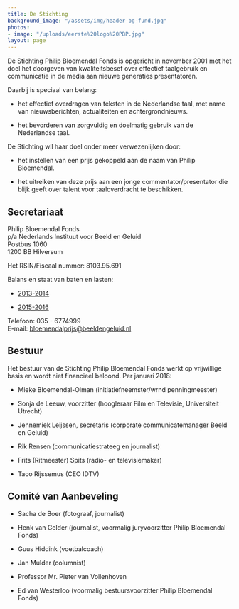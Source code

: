 ```yaml
---
title: De Stichting
background_image: "/assets/img/header-bg-fund.jpg"
photos:
- image: "/uploads/eerste%20logo%20PBP.jpg"
layout: page
---
```


De Stichting Philip Bloemendal Fonds is opgericht in november 2001 met het doel het doorgeven van kwaliteitsbesef over effectief taalgebruik en communicatie in de media aan nieuwe generaties presentatoren.

Daarbij is speciaal van belang:

* het effectief overdragen van teksten in de Nederlandse taal, met name van nieuwsberichten, actualiteiten en achtergrondnieuws.

* het bevorderen van zorgvuldig en doelmatig gebruik van de Nederlandse taal.

De Stichting wil haar doel onder meer verwezenlijken door:

* het instellen van een prijs gekoppeld aan de naam van Philip Bloemendal.

* het uitreiken van deze prijs aan een jonge commentator/presentator die blijk geeft over talent voor taaloverdracht te beschikken.

## Secretariaat

Philip Bloemendal Fonds\
p/a Nederlands Instituut voor Beeld en Geluid\
Postbus 1060\
1200 BB Hilversum

Het RSIN/Fiscaal nummer: 8103.95.691

Balans en staat van baten en lasten:

* [2013-2014](/uploads/Financieeljaarverslag2013-2014PBP.pdf)

* [2015-2016](/uploads/Financieeljaarverslag2015-2016PBP.pdf)

Telefoon: 035 - 6774999\
E-mail: [bloemendalprijs@beeldengeluid.nl](mailto:bloemendalprijs@beeldengeluid.nl)

## Bestuur

Het bestuur van de Stichting Philip Bloemendal Fonds werkt op vrijwillige basis en wordt niet financieel beloond. Per januari 2018:

* Mieke Bloemendal-Olman (initiatiefneemster/wrnd penningmeester)

* Sonja de Leeuw, voorzitter (hoogleraar Film en Televisie, Universiteit Utrecht)

* Jennemiek Leijssen, secretaris (corporate communicatemanager Beeld en Geluid)

* Rik Rensen (communicatiestrateeg en journalist)

* Frits (Ritmeester) Spits (radio- en televisiemaker)

* Taco Rijssemus (CEO IDTV)

## Comité van Aanbeveling

* Sacha de Boer (fotograaf, journalist)

* Henk van Gelder (journalist, voormalig juryvoorzitter Philip Bloemendal Fonds)

* Guus Hiddink (voetbalcoach)

* Jan Mulder (columnist)

* Professor Mr. Pieter van Vollenhoven

* Ed van Westerloo (voormalig bestuursvoorzitter Philip Bloemendal Fonds)